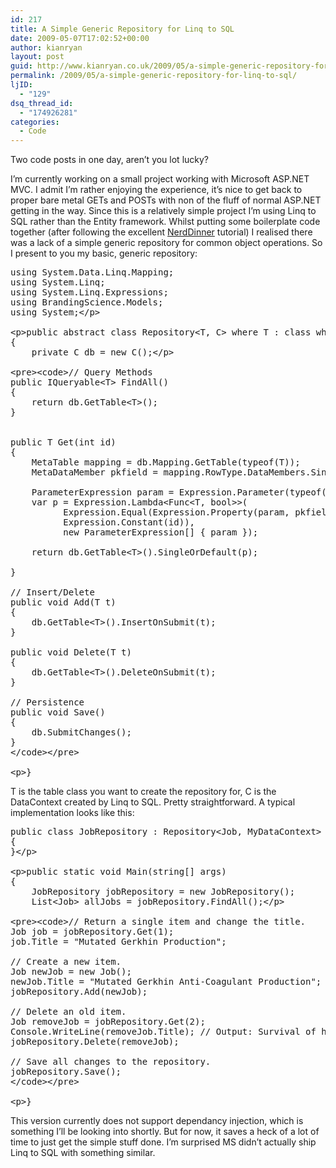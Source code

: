 ```yaml
---
id: 217
title: A Simple Generic Repository for Linq to SQL
date: 2009-05-07T17:02:52+00:00
author: kianryan
layout: post
guid: http://www.kianryan.co.uk/2009/05/a-simple-generic-repository-for-linq-to-sql/
permalink: /2009/05/a-simple-generic-repository-for-linq-to-sql/
ljID:
  - "129"
dsq_thread_id:
  - "174926281"
categories:
  - Code
---
```

Two code posts in one day, aren&#8217;t you lot lucky?

I&#8217;m currently working on a small project working with Microsoft ASP.NET MVC. I admit I&#8217;m rather enjoying the experience, it&#8217;s nice to get back to proper bare metal GETs and POSTs with non of the fluff of normal ASP.NET getting in the way. Since this is a relatively simple project I&#8217;m using Linq to SQL rather than the Entity framework. Whilst putting some boilerplate code together (after following the excellent [NerdDinner](http://nerddinnerbook.s3.amazonaws.com/Intro.htm) tutorial) I realised there was a lack of a simple generic repository for common object operations. So I present to you my basic, generic repository:

<pre class="brush: csharp; title: ; notranslate" title="">using System.Data.Linq.Mapping;
using System.Linq;
using System.Linq.Expressions;
using BrandingScience.Models;
using System;&lt;/p&gt;

&lt;p&gt;public abstract class Repository&lt;T, C&gt; where T : class where C : System.Data.Linq.DataContext, new()
{
    private C db = new C();&lt;/p&gt;

&lt;pre&gt;&lt;code&gt;// Query Methods
public IQueryable&lt;T&gt; FindAll()
{
    return db.GetTable&lt;T&gt;();
}


public T Get(int id)
{
    MetaTable mapping = db.Mapping.GetTable(typeof(T));
    MetaDataMember pkfield = mapping.RowType.DataMembers.SingleOrDefault(d =&gt; d.IsPrimaryKey);

    ParameterExpression param = Expression.Parameter(typeof(T), "e");
    var p = Expression.Lambda&lt;Func&lt;T, bool&gt;&gt;(
          Expression.Equal(Expression.Property(param, pkfield.Name),
          Expression.Constant(id)),
          new ParameterExpression[] { param });

    return db.GetTable&lt;T&gt;().SingleOrDefault(p);

}

// Insert/Delete
public void Add(T t)
{
    db.GetTable&lt;T&gt;().InsertOnSubmit(t);
}

public void Delete(T t)
{
    db.GetTable&lt;T&gt;().DeleteOnSubmit(t);
}

// Persistence
public void Save()
{
    db.SubmitChanges();
}
&lt;/code&gt;&lt;/pre&gt;

&lt;p&gt;}
</pre>

T is the table class you want to create the repository for, C is the DataContext created by Linq to SQL. Pretty straightforward. A typical implementation looks like this:

<pre class="brush: csharp; title: ; notranslate" title="">public class JobRepository : Repository&lt;Job, MyDataContext&gt;
{
}&lt;/p&gt;

&lt;p&gt;public static void Main(string[] args)
{
    JobRepository jobRepository = new JobRepository();
    List&lt;Job&gt; allJobs = jobRepository.FindAll();&lt;/p&gt;

&lt;pre&gt;&lt;code&gt;// Return a single item and change the title.
Job job = jobRepository.Get(1);
job.Title = "Mutated Gerkhin Production";

// Create a new item.
Job newJob = new Job();
newJob.Title = "Mutated Gerkhin Anti-Coagulant Production";
jobRepository.Add(newJob);

// Delete an old item.
Job removeJob = jobRepository.Get(2);
Console.WriteLine(removeJob.Title); // Output: Survival of human race.
jobRepository.Delete(removeJob);

// Save all changes to the repository.
jobRepository.Save();
&lt;/code&gt;&lt;/pre&gt;

&lt;p&gt;}
</pre>

This version currently does not support dependancy injection, which is something I&#8217;ll be looking into shortly. But for now, it saves a heck of a lot of time to just get the simple stuff done. I&#8217;m surprised MS didn&#8217;t actually ship Linq to SQL with something similar.